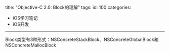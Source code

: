 title: "Objective-C 2.0: Block的理解"
tags:
id: 100
categories:
  - iOS学习笔记
  - iOS开发
---

Block类型有3种形式：NSConcreteStackBlock、NSConcreteGlobalBlock和NSConcreteMallocBlock



